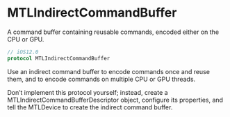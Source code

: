 # MTLIndirectCommandBuffer
A command buffer containing reusable commands, encoded either on the CPU or GPU.

```Swift
// iOS12.0
protocol MTLIndirectCommandBuffer
```

Use an indirect command buffer to encode commands once and reuse them, and to encode commands on multiple CPU or GPU threads.

Don’t implement this protocol yourself; instead, create a MTLIndirectCommandBufferDescriptor object,
configure its properties, and tell the MTLDevice to create the indirect command buffer.
